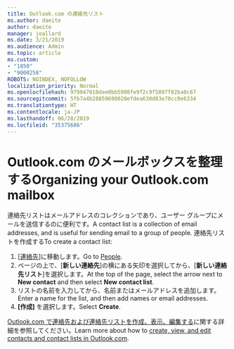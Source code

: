 ```yaml
---
title: Outlook.com の連絡先リスト
ms.author: daeite
author: daeite
manager: joallard
ms.date: 3/21/2019
ms.audience: Admin
ms.topic: article
ms.custom:
- "1850"
- "9000258"
ROBOTS: NOINDEX, NOFOLLOW
localization_priority: Normal
ms.openlocfilehash: 979047010dee0bb5908fe9f2c9f5897f82ba0c67
ms.sourcegitcommit: 5fb7a4b28859690020efdea630d03e70cc0e6334
ms.translationtype: HT
ms.contentlocale: ja-JP
ms.lasthandoff: 06/28/2019
ms.locfileid: "35375686"
---
```

# <a name="organizing-your-outlookcom-mailbox"></a><span data-ttu-id="1845d-102">Outlook.com のメールボックスを整理する</span><span class="sxs-lookup"><span data-stu-id="1845d-102">Organizing your Outlook.com mailbox</span></span>

<span data-ttu-id="1845d-103">連絡先リストはメールアドレスのコレクションであり、ユーザー グループにメールを送信するのに便利です。</span><span class="sxs-lookup"><span data-stu-id="1845d-103">A contact list is a collection of email addresses, and is useful for sending email to a group of people.</span></span> <span data-ttu-id="1845d-104">連絡先リストを作成する</span><span class="sxs-lookup"><span data-stu-id="1845d-104">To create a contact list:</span></span>

1. <span data-ttu-id="1845d-105">[[連絡先](https://outlook.live.com/people/)]に移動します。</span><span class="sxs-lookup"><span data-stu-id="1845d-105">Go to [People](https://outlook.live.com/people/).</span></span>
1. <span data-ttu-id="1845d-106">ページの上で、[**新しい連絡先**]の横にある矢印を選択してから、[**新しい連絡先リスト**]を選択します。</span><span class="sxs-lookup"><span data-stu-id="1845d-106">At the top of the page, select the arrow next to **New contact** and then select **New contact list**.</span></span>
1. <span data-ttu-id="1845d-107">リストの名前を入力してから、名前またはメールアドレスを追加します。</span><span class="sxs-lookup"><span data-stu-id="1845d-107">Enter a name for the list, and then add names or email addresses.</span></span>
1. <span data-ttu-id="1845d-108">**[作成]** を選択します。</span><span class="sxs-lookup"><span data-stu-id="1845d-108">Select **Create**.</span></span>

<span data-ttu-id="1845d-109">[Outlook.com で連絡先および連絡先リストを作成、表示、編集する](https://support.office.com/article/5b909158-036e-4820-92f7-2a27f57b9f01)に関する詳細を参照してください。</span><span class="sxs-lookup"><span data-stu-id="1845d-109">Learn more about how to [create, view, and edit contacts and contact lists in Outlook.com](https://support.office.com/article/5b909158-036e-4820-92f7-2a27f57b9f01).</span></span>